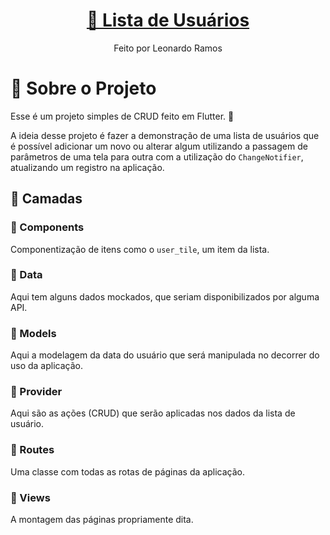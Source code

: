 <h1 align="center">
    <a href="#" alt="User List"> 👥 Lista de Usuários </a>
</h1>

<p align="center">
  Feito por Leonardo Ramos
</p>

# 🤔 Sobre o Projeto

Esse é um projeto simples de CRUD feito em Flutter. 👤

A ideia desse projeto é fazer a demonstração de uma lista de usuários que é possível adicionar um novo ou alterar algum utilizando a passagem de parâmetros de uma tela para outra com a utilização do `ChangeNotifier`,  atualizando um registro na aplicação.

## 🧅 Camadas

### 📁 Components
Componentização de itens como o `user_tile`, um item da lista.

### 📁 Data
Aqui tem alguns dados mockados, que seriam disponibilizados por alguma API.

### 📁 Models
Aqui a modelagem da data do usuário que será manipulada no decorrer do uso da aplicação.

### 📁 Provider
Aqui são as ações (CRUD) que serão aplicadas nos dados da lista de usuário.

### 📁 Routes
Uma classe com todas as rotas de páginas da aplicação.

### 📁 Views
A montagem das páginas propriamente dita.

